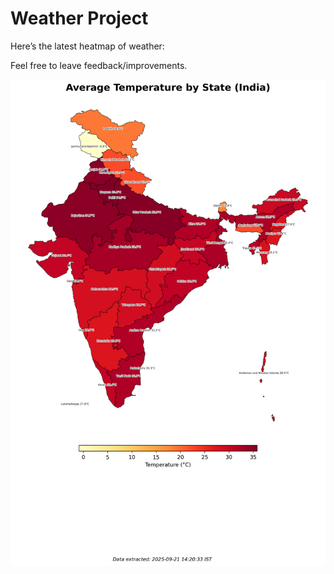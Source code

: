 # Weather Project

Here’s the latest heatmap of weather:

Feel free to leave feedback/improvements.

![India Heatmap](docs/assets/india_heatmap.png?v=CFBC5B)

